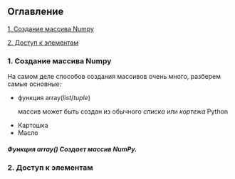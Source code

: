 <h2><b1>Оглавление</b1> </h2>
<a href="#name_link1">1. Создание массива Numpy</a>
<p><a href="#name_link2">2. Доступ к элементам</a></p>
 
<h3><a name="name_link1">1. Создание массива Numpy</a></h3>
<p><h7>На самом деле способов создания массивов очень много, разберем самые основные:</h7></p>
<ul>
  <li>функция array(<i>list</i>/<i>tuple</i>)</li>
 <p>массив может быть создан из обычного <em>списка</em> или <em>кортежа</em> Python</p>
  <li>Картошка</li>
  <li>Масло</li>
</ul>
<p><h5>Функция array() Создает массив NumPy. </h5></p>
<h3><a name="name_link2">2. Доступ к элементам</a></h3>
